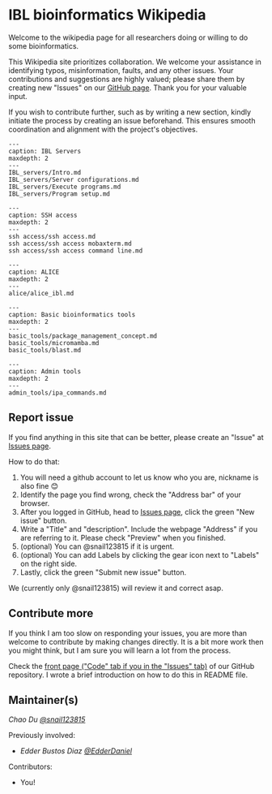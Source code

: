 # IBL bioinformatics Wikipedia

Welcome to the wikipedia page for all researchers doing or willing to do some bioinformatics.

This Wikipedia site prioritizes collaboration. We welcome your assistance in identifying typos, misinformation, faults, and any other issues. Your contributions and suggestions are highly valued; please share them by creating new "Issues" on our [GitHub page](https://github.com/snail123815/IBL-bioinformatics-wiki/issues). Thank you for your valuable input.

If you wish to contribute further, such as by writing a new section, kindly initiate the process by creating an issue beforehand. This ensures smooth coordination and alignment with the project's objectives.

```{toctree}
---
caption: IBL Servers
maxdepth: 2
---
IBL_servers/Intro.md
IBL_servers/Server configurations.md
IBL_servers/Execute programs.md
IBL_servers/Program setup.md
```

```{toctree}
---
caption: SSH access
maxdepth: 2
---
ssh access/ssh access.md
ssh access/ssh access mobaxterm.md
ssh access/ssh access command line.md
```

```{toctree}
---
caption: ALICE
maxdepth: 2
---
alice/alice_ibl.md
```

```{toctree}
---
caption: Basic bioinformatics tools
maxdepth: 2
---
basic_tools/package_management_concept.md
basic_tools/micromamba.md
basic_tools/blast.md
```

```{toctree}
---
caption: Admin tools
maxdepth: 2
---
admin_tools/ipa_commands.md
```

## Report issue

If you find anything in this site that can be better, please create an "Issue" at [Issues page](https://github.com/snail123815/IBL-bioinformatics-wiki/issues).

How to do that:

1. You will need a github account to let us know who you are, nickname is also fine 😊
2. Identify the page you find wrong, check the "Address bar" of your browser.
3. After you logged in GitHub, head to [Issues page](https://github.com/snail123815/IBL-bioinformatics-wiki/issues), click the green "New issue" button.
4. Write a "Title" and "description". Include the webpage "Address" if you are referring to it. Please check "Preview" when you finished.
5. (optional) You can @snail123815 if it is urgent.
6. (optional) You can add Labels by clicking the gear icon next to "Labels" on the right side.
7. Lastly, click the green "Submit new issue" button.

We (currently only @snail123815) will review it and correct asap.

## Contribute more

If you think I am too slow on responding your issues, you are more than welcome to contribute by making changes directly. It is a bit more work then you might think, but I am sure you will learn a lot from the process.

Check the [front page ("Code" tab if you in the "Issues" tab)](https://github.com/snail123815/IBL-bioinformatics-wiki) of our GitHub repository. I wrote a brief introduction on how to do this in README file.

## Maintainer(s)

*Chao Du [@snail123815](https://github.com/snail123815)*

Previously involved:
- *Edder Bustos Diaz [@EdderDaniel](https://github.com/EdderDaniel)*

Contributors:
- You!